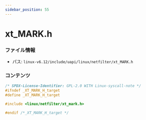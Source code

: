 ```yaml
---
sidebar_position: 55
---
```

# xt_MARK.h

### ファイル情報

- パス: `linux-v6.12/include/uapi/linux/netfilter/xt_MARK.h`

### コンテンツ

```h
/* SPDX-License-Identifier: GPL-2.0 WITH Linux-syscall-note */
#ifndef _XT_MARK_H_target
#define _XT_MARK_H_target

#include <linux/netfilter/xt_mark.h>

#endif /*_XT_MARK_H_target */

```
